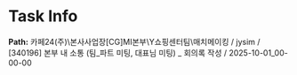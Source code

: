 # Task Info

**Path:** 카페24(주)\본사사업장\[CG]MI본부\Y쇼핑센터팀\매치메이킹 / jysim / [340196] 본부 내 소통 (팀_파트 미팅, 대표님 미팅) _ 회의록 작성 / 2025-10-01_00-00-00

